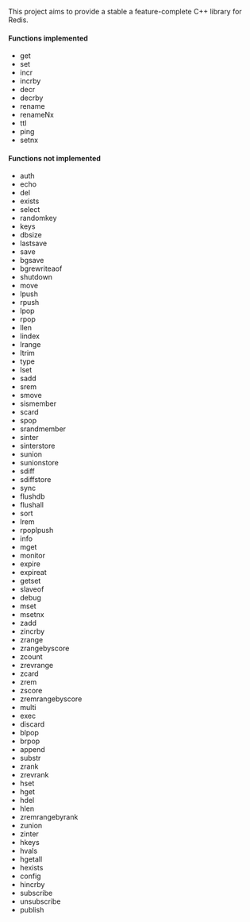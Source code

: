 This project aims to provide a stable a feature-complete C++ library for Redis.

#### Functions implemented

* get
* set
* incr
* incrby
* decr
* decrby
* rename
* renameNx
* ttl
* ping
* setnx

#### Functions not implemented

* auth
* echo
* del
* exists
* select
* randomkey
* keys
* dbsize
* lastsave
* save
* bgsave
* bgrewriteaof
* shutdown
* move
* lpush
* rpush
* lpop
* rpop
* llen
* lindex
* lrange
* ltrim
* type
* lset
* sadd
* srem
* smove
* sismember
* scard
* spop
* srandmember
* sinter
* sinterstore
* sunion
* sunionstore
* sdiff
* sdiffstore
* sync
* flushdb
* flushall
* sort
* lrem
* rpoplpush
* info
* mget
* monitor
* expire
* expireat
* getset
* slaveof
* debug
* mset
* msetnx
* zadd
* zincrby
* zrange
* zrangebyscore
* zcount
* zrevrange
* zcard
* zrem
* zscore
* zremrangebyscore
* multi
* exec
* discard
* blpop
* brpop
* append
* substr
* zrank
* zrevrank
* hset
* hget
* hdel
* hlen
* zremrangebyrank
* zunion
* zinter
* hkeys
* hvals
* hgetall
* hexists
* config
* hincrby
* subscribe
* unsubscribe
* publish

